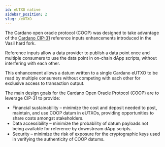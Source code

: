 ```yaml
---
id: eUTXO native
sidebar_position: 2
slug: /eUTXO
---
```


The Cardano open oracle protocol (COOP) was designed to take advantage of the
[Cardano CIP-31](https://cips.cardano.org/cips/cip31/) reference inputs
enhancements introduced in the Vasil hard fork.

Reference inputs allow a data provider to publish a data point once and multiple
consumers to use the data point in on-chain dApp scripts, without interfering
with each other.

This enhancement allows a datum written to a single Cardano eUTXO to be read by multiple consumers without competing with each other for exclusive access to transaction output.

The main design goals for the Cardano Open Oracle Protocol (COOP) are to leverage CIP-31 to provide:

* Financial sustainability – minimize the cost and deposit needed to post, maintain,
and use COOP datum in eUTXOs, providing opportunities to share costs amongst
stakeholders.
* Data accessibility – minimize the probability of datum payloads not being available
for reference by downstream dApp scripts.
* Security – minimize the risk of exposure for the cryptographic keys used in
verifying the authenticity of COOP datums.
